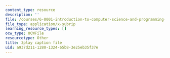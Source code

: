 ```yaml
---
content_type: resource
description: ''
file: /courses/6-0001-introduction-to-computer-science-and-programming-in-python-fall-2016/a937d2111280132465b83e25eb35f37e_-wz4iU2V-Yo.srt
file_type: application/x-subrip
learning_resource_types: []
ocw_type: OCWFile
resourcetype: Other
title: 3play caption file
uid: a937d211-1280-1324-65b8-3e25eb35f37e
---
```


